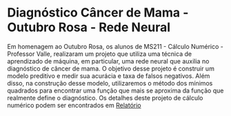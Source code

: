 # Diagnóstico Câncer de Mama - Outubro Rosa - Rede Neural

Em homenagem ao Outubro Rosa, os alunos de MS211 - Cálculo Numérico - Professor Valle, realizaram um projeto que utiliza uma técnica de aprendizado de máquina, em particular, uma rede neural que auxilia no diagnóstico de câncer de mama. O objetivo desse projeto é construir um modelo preditivo e medir sua acurácia e taxa de falsos negativos. Além disso, na construção desse modelo, utilizaremos o método dos mínimos quadrados para encontrar uma função que mais se aproxima da função que realmente define o diagnóstico.
Os detalhes deste projeto de cálculo numérico podem ser encontrados em [Relatório](https://github.com/httplups/numero_projeto_4/blob/master/Relat%C3%B3rio.pdf)
